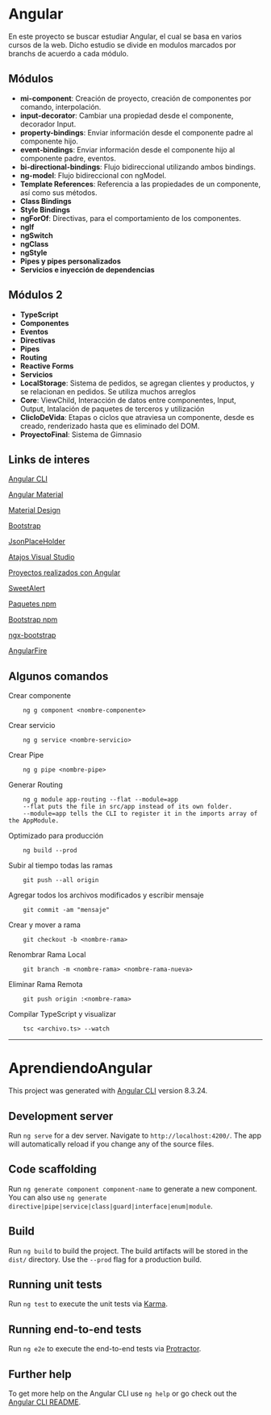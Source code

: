 # Angular

En este proyecto se buscar estudiar Angular, el cual se basa en varios cursos de la web. Dicho estudio se divide en modulos marcados por branchs de acuerdo a cada módulo.

## Módulos
- **mi-component**: Creación de proyecto, creación de componentes por comando, interpolación.
- **input-decorator**: Cambiar una propiedad desde el componente, decorador Input.
- **property-bindings**: Enviar información desde el componente padre al componente hijo.
- **event-bindings**: Enviar información desde el componente hijo al componente padre, eventos.
- **bi-directional-bindings**: Flujo bidireccional utilizando ambos bindings.
- **ng-model**: Flujo bidireccional con ngModel.
- **Template References**: Referencia a las propiedades de un componente, así como sus métodos.
- **Class Bindings**
- **Style Bindings**
- **ngForOf**: Directivas, para el comportamiento de los componentes.
- **ngIf**
- **ngSwitch**
- **ngClass**
- **ngStyle**
- **Pipes y pipes personalizados**
- **Servicios e inyección de dependencias**

## Módulos 2
- **TypeScript**
- **Componentes**
- **Eventos**
- **Directivas**
- **Pipes**
- **Routing**
- **Reactive Forms**
- **Servicios**
- **LocalStorage**: Sistema de pedidos, se agregan clientes y productos, y se relacionan en pedidos. Se utiliza muchos arreglos
- **Core**: ViewChild, Interacción de datos entre componentes, Input, Output, Intalación de paquetes de terceros y utilización
- **ClicloDeVida**: Etapas o ciclos que atraviesa un componente, desde es creado, renderizado hasta que es eliminado del DOM.
- **ProyectoFinal**: Sistema de Gimnasio

## Links de interes
<a href="https://angular.io/cli">Angular CLI</a>

<a href="https://material.angular.io/">Angular Material</a>

<a href="https://material.io/">Material Design</a>

<a href="https://getbootstrap.com/">Bootstrap</a>

<a href="https://jsonplaceholder.typicode.com/">JsonPlaceHolder</a>

<a href="https://code.visualstudio.com/shortcuts/keyboard-shortcuts-windows.pdf">Atajos Visual Studio</a>

<a href="https://www.madewithangular.com/">Proyectos realizados con Angular</a>

<a href="https://sweetalert2.github.io/">SweetAlert</a>

<a href="https://www.npmjs.com/">Paquetes npm</a>

<a href="https://www.npmjs.com/package/bootstrap">Bootstrap npm</a>

<a href="https://valor-software.com/ngx-bootstrap/#/">ngx-bootstrap</a>

<a href="https://github.com/angular/angularfire">AngularFire</a>

## Algunos comandos
Crear componente
```
    ng g component <nombre-componente>

```

Crear servicio
```
    ng g service <nombre-servicio>
```

Crear Pipe
```
    ng g pipe <nombre-pipe>
```

Generar Routing
```
    ng g module app-routing --flat --module=app
    --flat puts the file in src/app instead of its own folder.
    --module=app tells the CLI to register it in the imports array of the AppModule.
```

Optimizado para producción
```
    ng build --prod
```

Subir al tiempo todas las ramas
```
    git push --all origin
```

Agregar todos los archivos modificados y escribir mensaje
```
    git commit -am "mensaje"
```

Crear y mover a rama
```
    git checkout -b <nombre-rama>
```

Renombrar Rama Local
```
    git branch -m <nombre-rama> <nombre-rama-nueva>
```

Eliminar Rama Remota
```
    git push origin :<nombre-rama>
```

Compilar TypeScript y visualizar
```
    tsc <archivo.ts> --watch
```

-----------

# AprendiendoAngular

This project was generated with [Angular CLI](https://github.com/angular/angular-cli) version 8.3.24.

## Development server

Run `ng serve` for a dev server. Navigate to `http://localhost:4200/`. The app will automatically reload if you change any of the source files.

## Code scaffolding

Run `ng generate component component-name` to generate a new component. You can also use `ng generate directive|pipe|service|class|guard|interface|enum|module`.

## Build

Run `ng build` to build the project. The build artifacts will be stored in the `dist/` directory. Use the `--prod` flag for a production build.

## Running unit tests

Run `ng test` to execute the unit tests via [Karma](https://karma-runner.github.io).

## Running end-to-end tests

Run `ng e2e` to execute the end-to-end tests via [Protractor](http://www.protractortest.org/).

## Further help

To get more help on the Angular CLI use `ng help` or go check out the [Angular CLI README](https://github.com/angular/angular-cli/blob/master/README.md).
